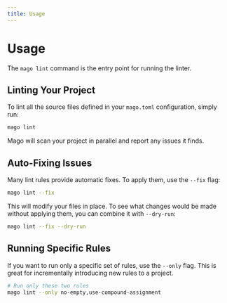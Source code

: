 ```yaml
---
title: Usage
---
```


# Usage

The `mago lint` command is the entry point for running the linter.

## Linting Your Project

To lint all the source files defined in your `mago.toml` configuration, simply run:

```sh
mago lint
```

Mago will scan your project in parallel and report any issues it finds.

## Auto-Fixing Issues

Many lint rules provide automatic fixes. To apply them, use the `--fix` flag:

```sh
mago lint --fix
```

This will modify your files in place. To see what changes would be made without applying them, you can combine it with `--dry-run`:

```sh
mago lint --fix --dry-run
```

## Running Specific Rules

If you want to run only a specific set of rules, use the `--only` flag. This is great for incrementally introducing new rules to a project.

```sh
# Run only these two rules
mago lint --only no-empty,use-compound-assignment
```
